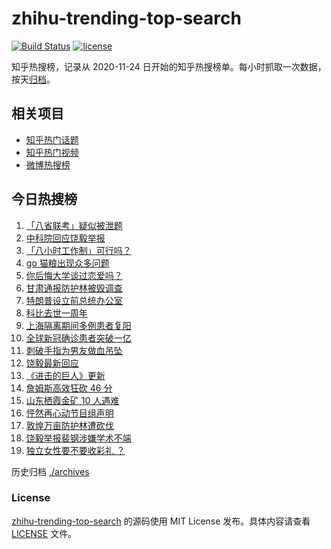 # zhihu-trending-top-search

[![Build Status](https://github.com/justjavac/zhihu-trending-top-search/workflows/ci/badge.svg?branch=main)](https://github.com/justjavac/zhihu-trending-top-search/actions)
[![license](https://img.shields.io/github/license/justjavac/zhihu-trending-top-search)](https://github.com/justjavac/zhihu-trending-top-search/blob/main/LICENSE)

知乎热搜榜，记录从 2020-11-24 日开始的知乎热搜榜单。每小时抓取一次数据，按天[归档](./archives)。

## 相关项目

- [知乎热门话题](https://github.com/justjavac/zhihu-trending-hot-questions)
- [知乎热门视频](https://github.com/justjavac/zhihu-trending-hot-video)
- [微博热搜榜](https://github.com/justjavac/weibo-trending-hot-search)

## 今日热搜榜

<!-- BEGIN -->
<!-- 最后更新时间 Tue Jan 26 2021 22:04:53 GMT+0800 (CST) -->
1. [「八省联考」疑似被泄题](https://www.zhihu.com/search?q=八省联考)
1. [中科院回应饶毅举报](https://www.zhihu.com/search?q=饶毅)
1. [「八小时工作制」可行吗？](https://www.zhihu.com/search?q=八小时工作制)
1. [ go 猫粮出现众多问题](https://www.zhihu.com/search?q=go猫粮)
1. [你后悔大学谈过恋爱吗？](https://www.zhihu.com/search?q=后悔大学谈恋爱吗)
1. [甘肃通报防护林被毁调查](https://www.zhihu.com/search?q=敦煌防护林)
1. [特朗普设立前总统办公室](https://www.zhihu.com/search?q=特朗普)
1. [科比去世一周年](https://www.zhihu.com/search?q=科比)
1. [上海隔离期间多例患者复阳](https://www.zhihu.com/search?q=上海疫情)
1. [全球新冠确诊患者突破一亿](https://www.zhihu.com/search?q=新冠确诊患者)
1. [刺破手指为男友做血吊坠](https://www.zhihu.com/search?q=血吊坠)
1. [饶毅最新回应](https://www.zhihu.com/search?q=饶毅)
1. [《进击的巨人》更新](https://www.zhihu.com/search?q=进击的巨人最终季)
1. [詹姆斯高效狂砍 46 分](https://www.zhihu.com/search?q=詹姆斯)
1. [山东栖霞金矿 10 人遇难](https://www.zhihu.com/search?q=山东金矿)
1. [怦然再心动节目组声明](https://www.zhihu.com/search?q=怦然再心动)
1. [敦煌万亩防护林遭砍伐](https://www.zhihu.com/search?q=敦煌)
1. [饶毅举报裴钢涉嫌学术不端](https://www.zhihu.com/search?q=饶毅)
1. [独立女性要不要收彩礼 ？](https://www.zhihu.com/search?q=奇葩说)
<!-- END -->

历史归档 [./archives](./archives)

### License

[zhihu-trending-top-search](https://github.com/justjavac/zhihu-trending-top-search) 的源码使用 MIT License 发布。具体内容请查看 [LICENSE](./LICENSE) 文件。
